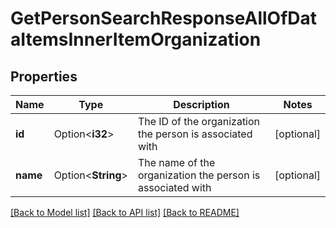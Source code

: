 # GetPersonSearchResponseAllOfDataItemsInnerItemOrganization

## Properties

Name | Type | Description | Notes
------------ | ------------- | ------------- | -------------
**id** | Option<**i32**> | The ID of the organization the person is associated with | [optional]
**name** | Option<**String**> | The name of the organization the person is associated with | [optional]

[[Back to Model list]](../README.md#documentation-for-models) [[Back to API list]](../README.md#documentation-for-api-endpoints) [[Back to README]](../README.md)


